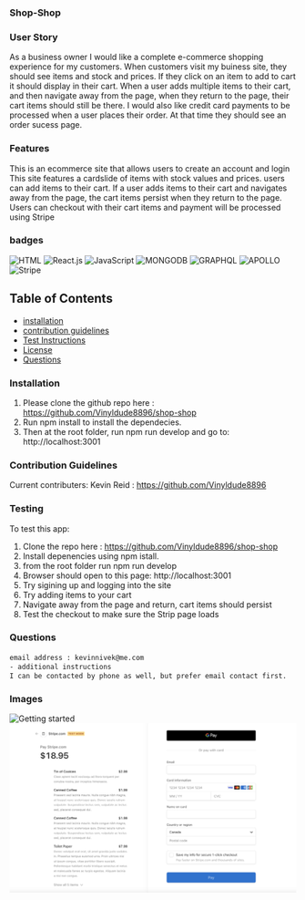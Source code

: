 ### Shop-Shop

### User Story
As a business owner I would like a complete e-commerce shopping experience for my customers. When customers visit my buiness site, they should see items and stock and prices. If they click on an item to add to cart it should display in their cart. When a user adds multiple items to their cart, and then navigate away from the page, when they return to the page, their cart items should still be there. I would also like credit card payments to be processed when a user places their order. At that time they should see an order sucess page.

### Features
This is an ecommerce site that allows users to create an account and login
This site features a cardslide of items with stock values and prices.
users can add items to their cart.
If a user adds items to their cart and navigates away from the page, the cart items persist when they return to the page.
Users can checkout with their cart items and payment will be processed using Stripe


### badges
![HTML](https://img.shields.io/badge/HTML-License-blue)
![React.js](https://img.shields.io/badge/React.js-License-yellowgreen)
![JavaScript](https://img.shields.io/badge/JavaScript-License-lightblue)
![MONGODB](https://img.shields.io/badge/MONGODB-License-lightgrey)
![GRAPHQL](https://img.shields.io/badge/GRAPHQL-License-yellowgreen)
![APOLLO](https://img.shields.io/badge/Apollo-License-lightblue)
![Stripe](https://img.shields.io/badge/Stripe-License-lightblue)

## Table of Contents

- [installation](#installation)
- [contribution guidelines](#contribution)
- [Test Instructions](#testing)
- [License](#license)
- [Questions](#questions)

### Installation
1. Please clone the github repo here :
https://github.com/Vinyldude8896/shop-shop
2. Run npm install to install the dependecies.
3. Then at the root folder, run npm run develop and go to:
http://localhost:3001




### Contribution Guidelines
Current contributers:
Kevin Reid : https://github.com/Vinyldude8896 <br />


### Testing
To test this app:<br />
1. Clone the repo here : https://github.com/Vinyldude8896/shop-shop <br />
2. Install depenencies using npm istall. <br />
3. from the root folder run npm run develop <br />
4. Browser should open to this page: http://localhost:3001 <br />
5. Try sigining up and logging into the site <br />
6. Try adding items to your cart <br />
7. Navigate away from the page and return, cart items should persist <br />
8. Test the checkout to make sure the Strip page loads 

### Questions
    email address : kevinnivek@me.com
    - additional instructions 
    I can be contacted by phone as well, but prefer email contact first.
### Images

<img src="./shop_shop_1.png" alt="Getting started">
<img src=".//shop_shop_2.png" alt="Getting started">


